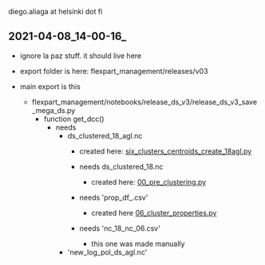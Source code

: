 diego.aliaga at helsinki dot fi

## 2021-04-08_14-00-16_
- ignore la paz stuff. it should live here
- export folder is here: flexpart_management/releases/v03

- main export is this 
    - flexpart_management/notebooks/release_ds_v3/release_ds_v3_save_mega_ds.py
        - function get_dcc()
            - needs 
                 - ds_clustered_18_agl.nc
                    - created here:
                    [six_clusters_centroids_create_18agl.py](
                    flexpart_management/notebooks/six_clusters_centroids/six_clusters_centroids_create_18agl.py)
                    - needs ds_clustered_18.nc
                        - created here: [00_pre_clustering.py](
                        flexpart_management/notebooks/run_2019-10-02_13-42-52_/clustering/00_pre_clustering.py)
                    - needs 'prop_df_.csv'
                        - created here [06_cluster_properties.py](
                        flexpart_management/notebooks/run_2019-10-02_13-42-52_/clustering/06_cluster_properties.py)
                    
                    - needs 'nc_18_nc_06.csv'
                         - this one was made manually 
                 - 'new_log_pol_ds_agl.nc'